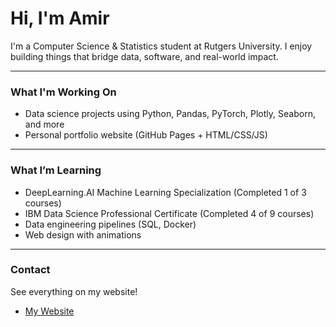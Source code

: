 # Hi, I'm Amir

   I'm a Computer Science & Statistics student at Rutgers University.
   I enjoy building things that bridge data, software, and real-world impact.

---

### What I'm Working On
-  Data science projects using Python, Pandas, PyTorch, Plotly, Seaborn, and more
-  Personal portfolio website (GitHub Pages + HTML/CSS/JS)

---

### What I’m Learning
- DeepLearning.AI Machine Learning Specialization (Completed 1 of 3 courses)
- IBM Data Science Professional Certificate (Completed 4 of 9 courses) 
- Data engineering pipelines (SQL, Docker)
- Web design with animations

---

### Contact
See everything on my website!
- [My Website](https://amirf568.github.io)
